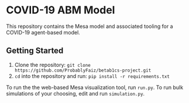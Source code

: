 # COVID-19 ABM Model

This repository contains the Mesa model and associated tooling for a COVID-19 agent-based model.

## Getting Started

1. Clone the repository: `git clone https://github.com/ProbablyFaiz/betab1cs-project.git`
2. `cd` into the repository and run: `pip install -r requirements.txt`

To run the the web-based Mesa visualization tool, run `run.py`. To run bulk simulations of your choosing, edit and run
`simulation.py`.
